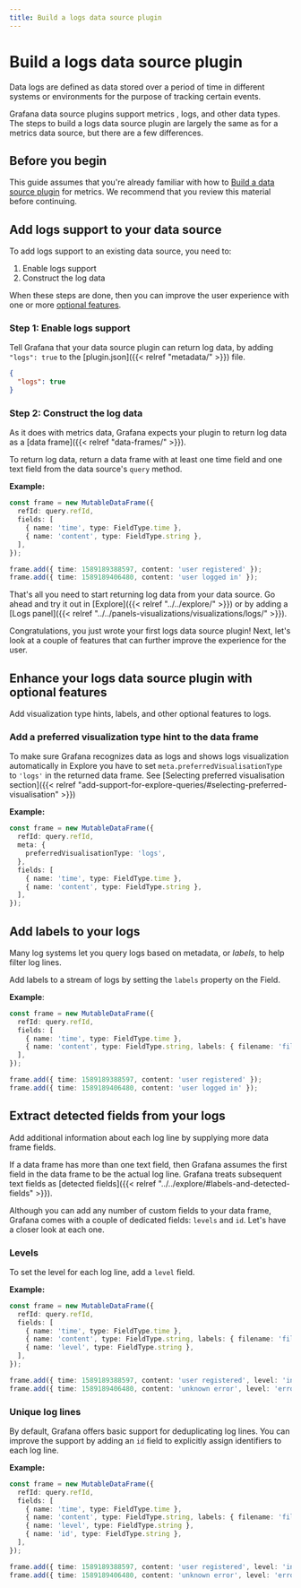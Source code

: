```yaml
---
title: Build a logs data source plugin
---
```


# Build a logs data source plugin

Data logs are defined as data stored over a period of time in different systems or environments for the purpose of tracking certain events.  

Grafana data source plugins support metrics , logs, and other data types. The steps to build a logs data source plugin are largely the same as for a metrics data source, but there are a few differences. 

## Before you begin

This guide assumes that you're already familiar with how to [Build a data source plugin](/tutorials/build-a-data-source-plugin/) for metrics. We recommend that you review this material before continuing.

## Add logs support to your data source

To add logs support to an existing data source, you need to:

1. Enable logs support
1. Construct the log data

When these steps are done, then you can improve the user experience with one or more [optional features](#enhance-your-logs-data-source-plugin-with-optional-features).

### Step 1: Enable logs support

Tell Grafana that your data source plugin can return log data, by adding `"logs": true` to the [plugin.json]({{< relref "metadata/" >}}) file.

```json
{
  "logs": true
}
```

### Step 2: Construct the log data

As it does with metrics data, Grafana expects your plugin to return log data as a [data frame]({{< relref "data-frames/" >}}).

To return log data, return a data frame with at least one time field and one text field from the data source's `query` method.

**Example:**

```ts
const frame = new MutableDataFrame({
  refId: query.refId,
  fields: [
    { name: 'time', type: FieldType.time },
    { name: 'content', type: FieldType.string },
  ],
});

frame.add({ time: 1589189388597, content: 'user registered' });
frame.add({ time: 1589189406480, content: 'user logged in' });
```

That's all you need to start returning log data from your data source. Go ahead and try it out in [Explore]({{< relref "../../explore/" >}}) or by adding a [Logs panel]({{< relref "../../panels-visualizations/visualizations/logs/" >}}).

Congratulations, you just wrote your first logs data source plugin! Next, let's look at a couple of features that can further improve the experience for the user.

## Enhance your logs data source plugin with optional features

Add visualization type hints, labels, and other optional features to logs.

### Add a preferred visualization type hint to the data frame

To make sure Grafana recognizes data as logs and shows logs visualization automatically in Explore you have to set `meta.preferredVisualisationType` to `'logs'` in the returned data frame. See [Selecting preferred visualisation section]({{< relref "add-support-for-explore-queries/#selecting-preferred-visualisation" >}})

**Example:**

```ts
const frame = new MutableDataFrame({
  refId: query.refId,
  meta: {
    preferredVisualisationType: 'logs',
  },
  fields: [
    { name: 'time', type: FieldType.time },
    { name: 'content', type: FieldType.string },
  ],
});
```

## Add labels to your logs

Many log systems let you query logs based on metadata, or _labels_, to help filter log lines.

Add labels to a stream of logs by setting the `labels` property on the Field.

**Example**:

```ts
const frame = new MutableDataFrame({
  refId: query.refId,
  fields: [
    { name: 'time', type: FieldType.time },
    { name: 'content', type: FieldType.string, labels: { filename: 'file.txt' } },
  ],
});

frame.add({ time: 1589189388597, content: 'user registered' });
frame.add({ time: 1589189406480, content: 'user logged in' });
```

## Extract detected fields from your logs

Add additional information about each log line by supplying more data frame fields.

If a data frame has more than one text field, then Grafana assumes the first field in the data frame to be the actual log line. Grafana treats subsequent text fields as [detected fields]({{< relref "../../explore/#labels-and-detected-fields" >}}).

Although you can add any number of custom fields to your data frame, Grafana comes with a couple of dedicated fields: `levels` and `id`. Let's have a closer look at each one.

### Levels

To set the level for each log line, add a `level` field.

**Example:**

```ts
const frame = new MutableDataFrame({
  refId: query.refId,
  fields: [
    { name: 'time', type: FieldType.time },
    { name: 'content', type: FieldType.string, labels: { filename: 'file.txt' } },
    { name: 'level', type: FieldType.string },
  ],
});

frame.add({ time: 1589189388597, content: 'user registered', level: 'info' });
frame.add({ time: 1589189406480, content: 'unknown error', level: 'error' });
```

### Unique log lines

By default, Grafana offers basic support for deduplicating log lines. You can improve the support by adding an `id` field to explicitly assign identifiers to each log line.

**Example:**

```ts
const frame = new MutableDataFrame({
  refId: query.refId,
  fields: [
    { name: 'time', type: FieldType.time },
    { name: 'content', type: FieldType.string, labels: { filename: 'file.txt' } },
    { name: 'level', type: FieldType.string },
    { name: 'id', type: FieldType.string },
  ],
});

frame.add({ time: 1589189388597, content: 'user registered', level: 'info', id: 'd3b07384d113edec49eaa6238ad5ff00' });
frame.add({ time: 1589189406480, content: 'unknown error', level: 'error', id: 'c157a79031e1c40f85931829bc5fc552' });
```
